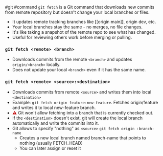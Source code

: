#git #command
`git fetch` is a Git command that downloads new commits from remote repository but doesn't change your local branches or files.

- It updates remote tracking branches like [[origin main]], origin dev, etc.
- Your local branches stay the same - no merges, no file changes.
- It's like taking a snapshot of the remote repo to see what has changed.
- Useful for reviewing others work before merging or pulling.

### `git fetch <remote> <branch>`
- Downloads commits from the remote `<branch>` and updates `origin/<branch>` locally.
- Does not update your local `<branch>` even if it has the same name.

### `git fetch <remote> <source>:<destination>`
- Downloads commits from remote `<source>` and writes them into local `<destination>`
- Example: `git fetch origin feature:new-feature`. Fetches origin/feature and writes it to local new-feature branch.
- <font color="#c00000">⚠️ </font> Git won't allow fetching into a branch that is currently checked out.
- If the `<destination>` doesn't exist, git will create the local branch automatically and write the commits into it.
- Git allows to specify "nothing" as `<source>` `git fetch origin :branch-name` 
	- Creates a new local branch named branch-name that points to nothing (usually FETCH_HEAD)
	- You can later assign or reset it